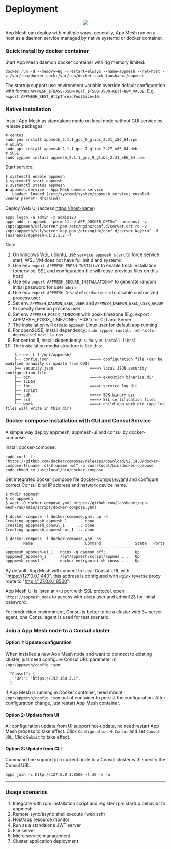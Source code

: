 # Deployment

<div align=center><img src="https://github.com/laoshanxi/app-mesh/raw/main/docs/source/deploy.png"/></div>

App Mesh can deploy with multiple ways, generally, App Mesh run on a host as a daemon service managed by native systemd or docker container.

### Quick install by docker container

Start App Mesh daemon docker container with 4g memory limited:

```
docker run -d --memory=8g --restart=always --name=appmesh --net=host -v /var/run/docker.sock:/var/run/docker.sock laoshanxi/appmesh
```

The startup support use environment variable override default configuration with format `APPMESH_${BASE-JSON-KEY}_${SUB-JSON-KEY}=NEW_VALUE`, E.g. `export APPMESH_REST_HttpThreadPoolSize=10`.

### Native installation

Install App Mesh as standalone mode on local node without GUI service by release packages.

```text
# centos
sudo yum install appmesh_2.1.1_gcc_9_glibc_2.31_x86_64.rpm
# ubuntu
sudo apt install appmesh_2.1.1_gcc_7_glibc_2.27_x86_64.deb
# SUSE
sudo zypper install appmesh_2.1.1_gcc_9_glibc_2.31_x86_64.rpm
```

Start service:

```
$ systemctl enable appmesh
$ systemctl start appmesh
$ systemctl status appmesh
● appmesh.service - App Mesh daemon service
   Loaded: loaded (/etc/systemd/system/appmesh.service; enabled; vendor preset: disabled)
```

Deploy Web UI (access <https://host-name>)

```
appc logon -u admin -x admin123
appc add -n appweb --perm 11 -e APP_DOCKER_OPTS="--net=host -v /opt/appmesh/ssl/server.pem:/etc/nginx/conf.d/server.crt:ro -v /opt/appmesh/ssl/server-key.pem:/etc/nginx/conf.d/server.key:ro" -d laoshanxi/appmesh-ui:2.1.2 -f
```

Note:

1. On windows WSL ubuntu, use `service appmesh start` to force service start, WSL VM does not have full init.d and systemd
2. Use env `export APPMESH_FRESH_INSTALL=Y` to enable fresh installation (otherwise, SSL and configuration file will reuse previous files on this host)
3. Use env `export APPMESH_SECURE_INSTALLATION=Y` to generate random initial password for user `admin`
4. Use env `export APPMESH_DisableExecUser=true` to disable customized process user
5. Set env `APPMESH_DAEMON_EXEC_USER` and `APPMESH_DAEMON_EXEC_USER_GROUP` to specify daemon process user
6. Set env `APPMESH_POSIX_TIMEZONE` with posix timezone (E.g. export APPMESH_POSIX_TIMEZONE="+08") for CLI and Server
7. The installation will create `appmesh` Linux user for default app running
8. For openSUSE, install dependency: `sudo zypper install net-tools-deprecated mozilla-nss`
9. For centos 8, install dependency: `sudo yum install libnsl`
10. The installation media structure is like this:

```
    $ tree -L 1 /opt/appmesh/
    ├── config.json                  ====> configuration file (can be modified manually or update from GUI)
    ├── security.json                ====> local JSON security configuration file
    ├── bin                          ====> execution binaries dir
    ├── lib64
    ├── log                          ====> service log dir
    ├── script
    ├── sdk                          ====> SDK binary dir
    ├── ssl                          ====> SSL certification files
    └── work                         ====> child app work dir (app log files will write in this dir)
```

### Docker compose installation with GUI and Consul Service

A simple way deploy appmesh, appmesh-ui and consul by docker-compose.

Install docker-compose:

```
sudo curl -L "https://github.com/docker/compose/releases/download/v2.14.0/docker-compose-$(uname -s)-$(uname -m)" -o /usr/local/bin/docker-compose
sudo chmod +x /usr/local/bin/docker-compose
```

Get integrated docker compose file [docker-compose.yaml](https://github.com/laoshanxi/app-mesh/raw/main/script/docker-compose.yaml) and configure correct Consul bind IP address and network device name.

```
$ mkdir appmesh
$ cd appmesh
$ wget -O docker-compose.yaml https://github.com/laoshanxi/app-mesh/raw/main/script/docker-compose.yaml

$ docker-compose -f docker-compose.yaml up -d
Creating apppmesh_appmesh_1    ... done
Creating apppmesh_consul_1     ... done
Creating apppmesh_appmesh-ui_1 ... done

$ docker-compose -f docker-compose.yaml ps
        Name                       Command               State   Ports
----------------------------------------------------------------------
apppmesh_appmesh-ui_1   nginx -g daemon off;             Up
apppmesh_appmesh_1      /opt/appmesh/script/appmes ...   Up
apppmesh_consul_1       docker-entrypoint.sh consu ...   Up
```

By default, App Mesh will connect to local Consul URL with "<https://127.0.0.1:443>", this address is configured with `Nginx` reverse proxy route to "<http://127.0.0.1:8500>".

App Mesh UI is listen at `443` port with SSL protocol, open `https://appmesh_node` to access with `admin` user and admin123 for initial password.

For production environment, Consul is better to be a cluster with 3+ server agent, one Consul agent is used for test scenario.

### Join a App Mesh node to a Consul cluster

#### Option 1: Update configuration

When installed a new App Mesh node and want to connect to existing cluster, just need configure Consul URL parameter in `/opt/appmesh/config.json`:

```
  "Consul": {
    "Url": "https://192.168.3.1",
  }
```

If App Mesh is running in Docker container, need mount `/opt/appmesh/config.json` out of container to persist the configuration. After configuration change, just restart App Mesh container.

#### Option 2: Update from UI

All configuration update from UI support hot-update, no need restart App Mesh process to take effect. Click `Configuration` -> `Consul` and set `Consul URL`, Click `Submit` to take effect.

#### Option 3: Update from CLI

Command line support join current node to a Consul cluster with specify the Consul URL.

```
appc join -c http://127.0.0.1:8500 -l 30 -m -w
```

---

### Usage scenarios

1. Integrate with rpm installation script and register rpm startup behavior to appmesh
2. Remote sync/async shell execute (web ssh)
3. Host/app resource monitor
4. Run as a standalone JWT server
5. File server
6. Micro service management
7. Cluster application deployment
